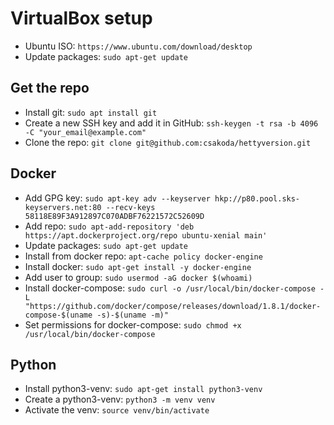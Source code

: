 # VirtualBox setup

* Ubuntu ISO: `https://www.ubuntu.com/download/desktop`
* Update packages: `sudo apt-get update`

## Get the repo

* Install git: `sudo apt install git`
* Create a new SSH key and add it in GitHub: `ssh-keygen -t rsa -b 4096 -C "your_email@example.com"`
* Clone the repo: `git clone git@github.com:csakoda/hettyversion.git`

## Docker

* Add GPG key: `sudo apt-key adv --keyserver hkp://p80.pool.sks-keyservers.net:80 --recv-keys 58118E89F3A912897C070ADBF76221572C52609D`
* Add repo: `sudo apt-add-repository 'deb https://apt.dockerproject.org/repo ubuntu-xenial main'`
* Update packages: `sudo apt-get update`
* Install from docker repo: `apt-cache policy docker-engine`
* Install docker: `sudo apt-get install -y docker-engine`
* Add user to group: `sudo usermod -aG docker $(whoami)`
* Install docker-compose: `sudo curl -o /usr/local/bin/docker-compose -L "https://github.com/docker/compose/releases/download/1.8.1/docker-compose-$(uname -s)-$(uname -m)"`
* Set permissions for docker-compose: `sudo chmod +x /usr/local/bin/docker-compose`

## Python

* Install python3-venv: `sudo apt-get install python3-venv`
* Create a python3-venv: `python3 -m venv venv`
* Activate the venv: `source venv/bin/activate`

